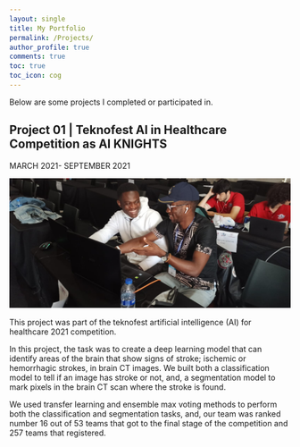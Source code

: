 ```yaml
---
layout: single
title: My Portfolio
permalink: /Projects/
author_profile: true
comments: true
toc: true
toc_icon: cog
---
```

Below are some projects I completed or participated in.  

## Project 01 | Teknofest AI in Healthcare Competition as AI KNIGHTS
MARCH 2021- SEPTEMBER 2021  

![image tooltip here](/images/post2.jpeg)

This project was part of the teknofest artificial intelligence (AI) for healthcare 2021 competition. 

In this project, the task was to create a deep learning model that can identify areas of the brain that show signs of stroke; ischemic or hemorrhagic strokes, in brain CT  images. We built both a classification model to tell if an image has stroke or not, and, a segmentation model to mark pixels in the brain CT scan where the stroke is found. 

We used transfer learning and ensemble max voting methods to perform both the classification and segmentation tasks, and, our team was ranked number 16 out of 53 teams that got to the final stage of the competition and 257 teams that registered.  

